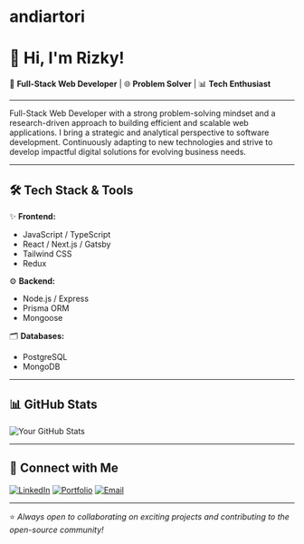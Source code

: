 # andiartori

# 👋 Hi, I'm Rizky!

🚀 **Full-Stack Web Developer** | 🌐 **Problem Solver** | 📊 **Tech Enthusiast**

---

Full-Stack Web Developer with a strong problem-solving mindset and a research-driven approach to building efficient and scalable web applications. I bring a strategic and analytical perspective to software development. Continuously adapting to new technologies and strive to develop impactful digital solutions for evolving business needs.

---

## 🛠️ Tech Stack & Tools

✨ **Frontend:**

- JavaScript / TypeScript
- React / Next.js / Gatsby
- Tailwind CSS
- Redux

⚙️ **Backend:**

- Node.js / Express
- Prisma ORM
- Mongoose

🗂️ **Databases:**

- PostgreSQL
- MongoDB

---

## 📊 GitHub Stats

![Your GitHub Stats](https://github-readme-stats.vercel.app/api?username=your-username&show_icons=true&theme=tokyonight)

---

## 🔗 Connect with Me

[![LinkedIn](https://img.shields.io/badge/-LinkedIn-blue?style=flat&logo=linkedin)](https://linkedin.com/in/andiartori)
[![Portfolio](https://img.shields.io/badge/-Portfolio-black?style=flat&logo=framer)](https://andiartorizky.framer.website/)
[![Email](https://img.shields.io/badge/-Email-red?style=flat&logo=gmail)](mailto:rizkyandiarto@gmail.com)

---

⭐️ _Always open to collaborating on exciting projects and contributing to the open-source community!_
